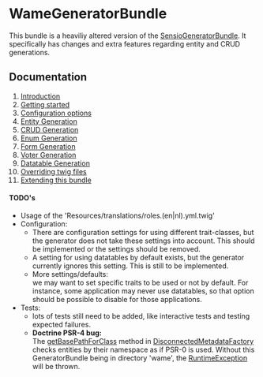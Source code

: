 WameGeneratorBundle
=====================

This bundle is a heaviliy altered version of the
[SensioGeneratorBundle](http://symfony.com/doc/3.0/bundles/SensioGeneratorBundle/index.html).
It specifically has changes and extra features regarding entity and CRUD generations.


## Documentation

1. [Introduction](Resources/doc/1_introduction.md#wamegeneratorbundle)
2. [Getting started](Resources/doc/2_getting_started.md#wamegeneratorbundle)
3. [Configuration options](Resources/doc/3_configuration.md#wamegeneratorbundle)
4. [Entity Generation](Resources/doc/4_entity_generation.md#wamegeneratorbundle)
5. [CRUD Generation](Resources/doc/5_crud_generation.md#wamegeneratorbundle)
6. [Enum Generation](Resources/doc/6_enum_generation.md#wamegeneratorbundle)
7. [Form Generation](Resources/doc/7_form_generation.md#wamegeneratorbundle)
8. [Voter Generation](Resources/doc/8_voter_generation.md#wamegeneratorbundle)
9. [Datatable Generation](Resources/doc/9_datatable_generation.md#wamegeneratorbundle)
10. [Overriding twig files](Resources/doc/10_overriding_twig.md#wamegeneratorbundle)
11. [Extending this bundle](Resources/doc/11_extending_bundle.md#wamegeneratorbundle)


#### TODO's

- Usage of the 'Resources/translations/roles.(en|nl).yml.twig'
- Configuration: 
    - There are configuration settings for using different trait-classes,
but the generator does not take these settings into account.
This should be implemented or the settings should be removed.
    - A setting for using datatables by default exists, but the generator
    currently ignores this setting. This is still to be implemented.
    - More settings/defaults:  
    we may want to set specific traits to be used or not by default. 
    For instance, some application may never use datatables, so that
    option should be possible to disable for those applications.
- Tests:
    - lots of tests still need to be added, like interactive tests
     and testing expected failures.
     -  **Doctrine PSR-4 bug:**  
The  [getBasePathForClass](https://github.com/doctrine/DoctrineBundle/blob/1.7.1/Mapping/DisconnectedMetadataFactory.php#L151) 
method in 
[DisconnectedMetadataFactory](https://github.com/doctrine/DoctrineBundle/blob/1.7.1/Mapping/DisconnectedMetadataFactory.php)
checks entities by their namespace as if PSR-0 is used. Without this
GeneratorBundle being in directory 'wame', the 
[RuntimeException](https://github.com/doctrine/DoctrineBundle/blob/1.6.12/Mapping/DisconnectedMetadataFactory.php#L158) 
will be thrown.
